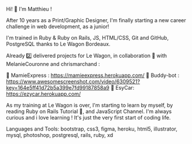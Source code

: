 Hi! 👋 I'm Matthieu ! 

After 10 years as a Print/Graphic Designer, I'm finally starting a new career challenge in web development, as a junior!

I'm trained in Ruby & Ruby on Rails, JS, HTML/CSS, Git and GitHub, PostgreSQL thanks to Le Wagon Bordeaux.

Already 2️⃣ delivered projects for Le Wagon, in collaboration 🤝 with MelanieCouronne and chrismarchand :

🚀 MamieExpress : https://mamieexpress.herokuapp.com/
🚀 Buddy-bot : https://www.awesomescreenshot.com/video/6309521?key=164e5ff41d72b5a399e7fd99187858a9
🚀 EsyCar: https://ezycar.herokuapp.com/

As my training at Le Wagon is over, I'm starting to learn by myself, by reading Ruby on Rails Tutorial 📖, and JavaScript Channel.
I'm always curious and i love learning ! It's just the very first start of coding life.

Languages and Tools:
bootstrap, css3, figma, heroku, html5, illustrator, mysql, photoshop, postgresql, rails, ruby, xd
